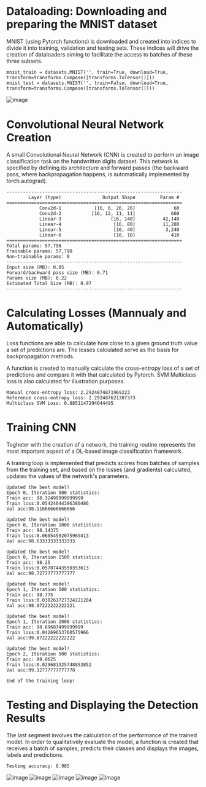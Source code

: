 # Dataloading: Downloading and preparing the MNIST dataset

MNIST (using Pytorch functions) is downloaded and created into indices to divide it into training, validation and testing sets. These indices will drive the creation of dataloaders aiming to facilitate the access to batches of these three subsets.

```
mnist_train = datasets.MNIST('', train=True, download=True, transform=transforms.Compose([transforms.ToTensor()]))
mnist_test = datasets.MNIST('', train=False, download=True, transform=transforms.Compose([transforms.ToTensor()])) 
```

![image](https://user-images.githubusercontent.com/76612427/115478521-31d77880-a1fb-11eb-9c20-2d73c1ec16c1.png)

# Convolutional Neural Network Creation

A small Convolutional Neural Network (CNN) is created to perform an image classification task on the handwritten digits dataset. This network is specified by defining its architecture and forward passes (the backward pass, where backpropagation happens, is automatically implemented by torch.autograd).

```
----------------------------------------------------------------
        Layer (type)               Output Shape         Param #
================================================================
            Conv2d-1            [16, 6, 26, 26]              60
            Conv2d-2           [16, 12, 11, 11]             660
            Linear-3                  [16, 140]          42,140
            Linear-4                   [16, 80]          11,280
            Linear-5                   [16, 40]           3,240
            Linear-6                   [16, 10]             410
================================================================
Total params: 57,790
Trainable params: 57,790
Non-trainable params: 0
----------------------------------------------------------------
Input size (MB): 0.05
Forward/backward pass size (MB): 0.71
Params size (MB): 0.22
Estimated Total Size (MB): 0.97
----------------------------------------------------------------
```
# Calculating Losses (Mannualy and Automatically)

Loss functions are able to calculate how close to a given ground truth value a set of predictions are. The losses calculated serve as the basis for backpropagation methods.

A function is created to manually calculate the cross-entropy loss of a set of predictions and compare it with that calculated by Pytorch. SVM Multiclass loss is also calculated for illustration purposes.

```
Manual cross-entropy loss: 2.2924874871969223
Reference cross-entropy loss: 2.292487621307373
Multiclass SVM Loss: 0.8851147294044495
```

# Training CNN

Togheter with the creation of a network, the training routine represents the most important aspect of a DL-based image classification framework.

A training loop is implemented that predicts scores from batches of samples from the training set, and based on the losses (and gradients) calculated, updates the values of the network's parameters.

```
Updated the best model!
Epoch 0, Iteration 500 statistics:
Train acc: 98.32499999999999
Train loss:0.05424044396380486
Val acc:98.11666666666666

Updated the best model!
Epoch 0, Iteration 1000 statistics:
Train acc: 98.14375
Train loss:0.06054592075969413
Val acc:98.63333333333333

Updated the best model!
Epoch 0, Iteration 1500 statistics:
Train acc: 98.25
Train loss:0.05707443550353613
Val acc:98.72777777777777

Updated the best model!
Epoch 1, Iteration 500 statistics:
Train acc: 98.775
Train loss:0.038261727324221284
Val acc:98.97222222222221

Updated the best model!
Epoch 1, Iteration 2000 statistics:
Train acc: 98.69687499999999
Train loss:0.04269653760575966
Val acc:99.07222222222222

Updated the best model!
Epoch 2, Iteration 500 statistics:
Train acc: 99.0625
Train loss:0.029681325748853852
Val acc:99.12777777777778

End of the training loop!
```

# Testing and Displaying the Detection Results

The last segment involves the calculation of the performance of the trained model. In order to qualitatively evaluate the model, a function is created that receives a batch of samples, predicts their classes and displays the images, labels and predictions.

```
Testing accuracy: 0.985
```
![image](https://user-images.githubusercontent.com/76612427/115478975-33ee0700-a1fc-11eb-8d20-2bded06b2a84.png)
![image](https://user-images.githubusercontent.com/76612427/115478980-35b7ca80-a1fc-11eb-96e7-86f170a9f6d3.png)
![image](https://user-images.githubusercontent.com/76612427/115478707-8e3a9800-a1fb-11eb-9f8e-5270052bde7d.png)
![image](https://user-images.githubusercontent.com/76612427/115478985-38b2bb00-a1fc-11eb-9389-868c5e193290.png)
![image](https://user-images.githubusercontent.com/76612427/115478989-3c464200-a1fc-11eb-8772-6cca4082aa7f.png)

